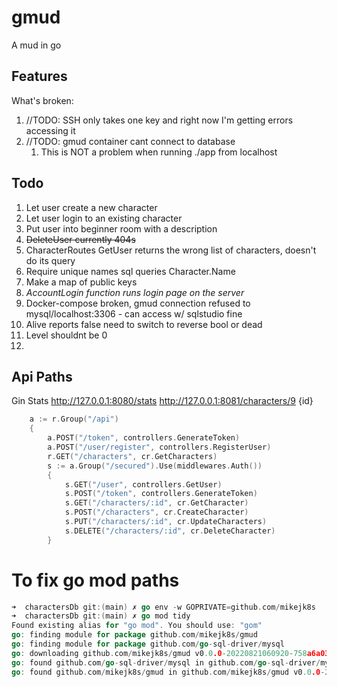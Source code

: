 # gmud

A mud in go

## Features

What's broken:
1. //TODO: SSH only takes one key and right now I'm getting errors accessing it
2. //TODO: gmud container cant connect to database
   1. This is NOT a problem when running ./app from localhost

## Todo

1. Let user create a new character
2. Let user login to an existing character
3. Put user into beginner room with a description
4. ~~DeleteUser currently 404s~~
5. CharacterRoutes GetUser returns the wrong list of characters, doesn't do its query
6. Require unique names sql queries Character.Name
7. Make a map of public keys
8. *AccountLogin function runs login page on the server*
9. Docker-compose broken, gmud connection refused to mysql/localhost:3306 - can access w/ sqlstudio fine
10. Alive reports false need to switch to reverse bool or dead
11. Level shouldnt be 0
12.


## Api Paths

Gin Stats http://127.0.0.1:8080/stats
http://127.0.0.1:8081/characters/9 {id}

``` go
	a := r.Group("/api")
	{
		a.POST("/token", controllers.GenerateToken)
		a.POST("/user/register", controllers.RegisterUser)
		r.GET("/characters", cr.GetCharacters)
		s := a.Group("/secured").Use(middlewares.Auth())
		{
			s.GET("/user", controllers.GetUser)
			s.POST("/token", controllers.GenerateToken)
			s.GET("/characters/:id", cr.GetCharacter)
			s.POST("/characters", cr.CreateCharacter)
			s.PUT("/characters/:id", cr.UpdateCharacters)
			s.DELETE("/characters/:id", cr.DeleteCharacter)
		}
```



# To fix go mod  paths

```go
➜  charactersDb git:(main) ✗ go env -w GOPRIVATE=github.com/mikejk8s
➜  charactersDb git:(main) ✗ go mod tidy
Found existing alias for "go mod". You should use: "gom"
go: finding module for package github.com/mikejk8s/gmud
go: finding module for package github.com/go-sql-driver/mysql
go: downloading github.com/mikejk8s/gmud v0.0.0-20220821060920-758a6a03bc00
go: found github.com/go-sql-driver/mysql in github.com/go-sql-driver/mysql v1.6.0
go: found github.com/mikejk8s/gmud in github.com/mikejk8s/gmud v0.0.0-20220821060920-758a6a03bc00
```